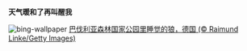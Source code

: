 
**天气暖和了再叫醒我**

![bing-wallpaper](https://www.bing.com/th?id=OHR.SleepyWolf_ZH-CN9870873990_1920x1080.jpg)
[巴伐利亚森林国家公园里睡觉的狼，德国 (© Raimund Linke/Getty Images)](https://www.bing.com/search?q=%E5%B7%B4%E4%BC%90%E5%88%A9%E4%BA%9A%E6%A3%AE%E6%9E%97%E5%9B%BD%E5%AE%B6%E5%85%AC%E5%9B%AD&amp;form=hpcapt&amp;mkt=zh-cn)
  